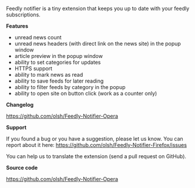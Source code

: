 Feedly notifier is a tiny extension that keeps you up to date with your feedly subscriptions.

**Features**

- unread news count
- unread news headers (with direct link on the news site) in the popup window
- article preview in the popup window
- ability to set categories for updates
- HTTPS support
- ability to mark news as read
- ability to save feeds for later reading
- ability to filter feeds by category in the popup
- ability to open site on button click (work as a counter only)

**Changelog**

https://github.com/olsh/Feedly-Notifier-Opera

**Support**

If you found a bug or you have a suggestion, please let us know.
You can report about it here:
https://github.com/olsh/Feedly-Notifier-Firefox/issues

You can help us to translate the extension (send a pull request on GitHub).

**Source code**

https://github.com/olsh/Feedly-Notifier-Opera